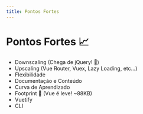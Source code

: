```yaml
---
title: Pontos Fortes
---
```


# Pontos Fortes :chart_with_upwards_trend:

- Downscaling (Chega de jQuery! :wave:)
- Upscaling (Vue Router, Vuex, Lazy Loading, etc...)
- Flexibilidade
- Documentação e Conteúdo
- Curva de Aprendizado
- Footprint :footprints: (Vue é leve! ~88KB)
- Vuetify
- CLI
